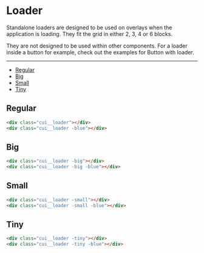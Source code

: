 # Loader

Standalone loaders are designed to be used on overlays when the application is loading. They fit the grid in either 2, 3, 4 or 6 blocks.

They are not designed to be used within other components. For a loader inside a button for example, check out the examples for Button with loader.

___

- [Regular](#Loader/regular)
- [Big](#Loader/big)
- [Small](#Loader/small)
- [Tiny](#Loader/tiny)

<a name="Loader/regular"></a>
## Regular

```html
<div class="cui__loader"></div>
<div class="cui__loader -blue"></div>
```

<a name="Loader/big"></a>
## Big

```html
<div class="cui__loader -big"></div>
<div class="cui__loader -big -blue"></div>
```

<a name="Loader/small"></a>
## Small

```html
<div class="cui__loader -small"></div>
<div class="cui__loader -small -blue"></div>
```

<a name="Loader/tiny"></a>
## Tiny

```html
<div class="cui__loader -tiny"></div>
<div class="cui__loader -tiny -blue"></div>
```
